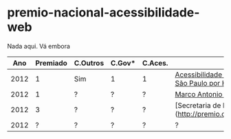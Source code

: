 # premio-nacional-acessibilidade-web
Nada aqui. Vá embora


| Ano | Premiado| C.Outros | C.Gov*  |  C.Aces.  |  Site |
|-----|---------|----------|---------|-----------|-------|
| 2012 | 1 | Sim  |  1  | 1  | [Acessibilidade Digital do Governo do Estado de São Paulo por Hudson Augusto](http://premio.ceweb.br/2012/finalistas/01.htm)  |
| 2012 | 1 | ? | ?  |  ?  |  [Marco Antonio de Queiroz - MAQ](http://premio.ceweb.br/2012/finalistas/02.htm)  |
| 2012 | 3| ? | ?  |  ?  |  [Secretaria de Educação a Distância - UFSCar] (http://premio.ceweb.br/2012/finalistas/03.htm)  | 
| 2012 | ?| ? | ?  |  ?  |  ?  |

